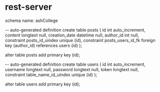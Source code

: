 # rest-server

schema name: ashCollege

-- auto-generated definition
create table posts
(
    id            int auto_increment,
    content       longtext null,
    creation_date datetime null,
    author_id     int      null,
    constraint posts_id_uindex
        unique (id),
    constraint posts_users_id_fk
        foreign key (author_id) references users (id)
);

alter table posts
    add primary key (id);



-- auto-generated definition
create table users
(
    id       int auto_increment,
    username longtext null,
    password longtext null,
    token    longtext null,
    constraint table_name_id_uindex
        unique (id)
);

alter table users
    add primary key (id);

